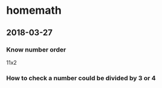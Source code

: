 # homemath


## 2018-03-27

### Know number order

11x2

### How to check a number could be divided by 3 or 4

